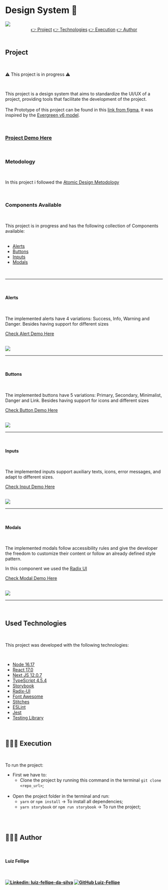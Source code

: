 # Design System :art:

<img src="./imgs/Thumbnail.png" width="auto" />

<br>
<div align="center">
 <a href="#project">👉 Project</a>
 <a href="#technologies">👉 Technologies</a>
 <a href="#execution">👉 Execution</a>
 <a href="#author">👉 Author</a>
</div>
<br>
<h2 id="project">Project</h2>
<br>

:warning: This project is in progress :warning:

<br>

This project is a design system that aims to standardize the UI/UX of a project, providing tools that facilitate the development of the project.
<br>
<br>
The Prototype of this project can be found in this [link from figma](https://www.figma.com/file/vIxnMQEEPAjl8YJRQxAC4f/Conquer-Page-Design-System), it was inspired by the [Evergreen v6 model](https://www.figma.com/community/file/974362403539471944).

<br>

<h3><a target="_blank" href="https://luiz-fellipe.github.io/conquerpage-design-system/?path=/story/atoms-button--primary">Project Demo Here</a></h3>


<br>

<h3 id="components">Metodology</h3>

<br>

In this project i followed the [Atomic Design Metodology](https://xd.adobe.com/ideas/process/ui-design/atomic-design-principles-methodology-101/)

<br>

<h3 id="components">Components Available</h3>
<br>

This project is in progress and has the following collection of Components available: <br> <br>

- <a href="#alerts">Alerts</a>
- <a href="#buttons">Buttons</a>
- <a href="#inputs">Inputs</a>
- <a href="#modals">Modals</a>
 
  
<br>
<hr>
<br>

<h4 id="buttons"><strong>Alerts</strong></h4>
  <br>

The implemented alerts have 4 variations: Success, Info, Warning and Danger. Besides having support for different sizes

<a target="_blank" href="https://luiz-fellipe.github.io/conquerpage-design-system?path=/story/atoms-alert--success">Check Alert Demo Here</a>

  <br>

  <img src="./imgs/alerts.png" width="auto" />


<br>
<hr>
<br>

  <h4 id="buttons"><strong>Buttons</strong></h4>
  <br>

The implemented buttons have 5 variations: Primary, Secondary, Minimalist, Danger and Link. Besides having support for icons and different sizes

<a target="_blank" href="https://luiz-fellipe.github.io/conquerpage-design-system/?path=/story/atoms-button--primary">Check Button Demo Here</a>



  <br>

  <img src="./imgs/button.png" width="auto" />

<br>
<hr>
<br>


  <h4 id="inputs"><strong>Inputs</strong></h4>
  <br>

The implemented inputs support auxiliary texts, icons, error messages, and adapt to different sizes.

<a target="_blank" href="https://luiz-fellipe.github.io/conquerpage-design-system/?path=/story/atoms-input--enabled">Check Input Demo Here</a>


  <br>

  <img src="./imgs/inputs.png" width="auto" />

<br>
<hr>
<br>

  <h4 id="modals"><strong>Modals</strong></h4>
  <br>

The implemented modals follow accessibility rules and give the developer the freedom to customize their content or follow an already defined style pattern.

In this component we used the <a target="_blank" href="https://www.radix-ui.com/docs/primitives/components/dialog">Radix UI</a>

<a target="_blank" href="https://luiz-fellipe.github.io/conquerpage-design-system/?path=/story/molecules-overlay-modal-dialog--dialog">Check Modal Demo Here</a>

  <br>

  <img src="./imgs/modals.png" width="auto" />

<br>
<hr>
<br>

<h2 id="technologies">Used Technologies</h2>

<br>

This project was developed with the following technologies:

<br>

- <a target="_blank" href="https://nodejs.org/en/">Node 16.17</a>
- <a target="_blank" href="https://reactjs.org/">React 17.0</a>
- <a target="_blank" href="https://nextjs.org/">Next JS 12.0.7</a>
- <a target="_blank" href="https://www.typescriptlang.org/">TypeScript 4.5.4</a>
- <a target="_blank" href="https://storybook.js.org/">Storybook</a>
- <a target="_blank" href="https://www.radix-ui.com/">Radix-UI</a>
- <a target="_blank" href="https://fontawesome.com/">Font Awesome</a>
- <a target="_blank" href="https://stitches.dev/">Stitches</a>
- <a target="_blank" href="https://eslint.org/">ESLint</a>
- <a target="_blank" href="https://jestjs.io">Jest</a>
- <a target="_blank" href="https://testing-library.com/">Testing Library</a>

<br>

<h2 id="execution">👨🏻‍💻 Execution</h2>
<br>

To run the project:
<br>


- First we have to:
  - Clone the project by running this command in the terminal `git clone <repo_url>`;
      <br>
      <br>
- Open the project folder in the terminal and run:
  - `yarn` or `npm install` -> To install all dependencies;
  - `yarn storybook` or `npm run storybook` -> To run the project;

<br><br>


<h2 id="author">👨🏻‍💻 Author</h2>

<br>

<h4>Luiz Fellipe<h4> 

<br>

[![Linkedin: luiz-fellipe-da-silva](https://img.shields.io/badge/LinkedIn-0077B5?style=for-the-badge&logo=linkedin&logoColor=white)](https://www.linkedin.com/in/luiz-fellipe-da-silva-a5936b19a/)
[![GitHub Luiz-Fellipe](https://img.shields.io/badge/GitHub-100000?style=for-the-badge&logo=github&logoColor=white)](https://github.com/Luiz-Fellipe)


